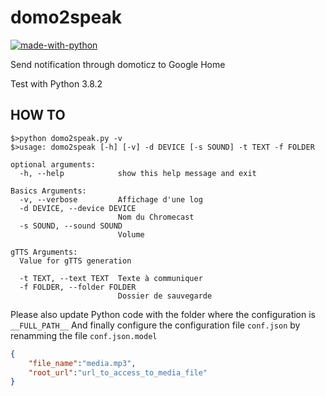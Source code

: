 # domo2speak

[![made-with-python](https://img.shields.io/badge/Made%20with-Python-1f425f.svg)](https://www.python.org/)

Send notification through domoticz to Google Home

Test with Python 3.8.2

## HOW TO
```shell
$>python domo2speak.py -v
$>usage: domo2speak [-h] [-v] -d DEVICE [-s SOUND] -t TEXT -f FOLDER

optional arguments:
  -h, --help            show this help message and exit

Basics Arguments:
  -v, --verbose         Affichage d'une log
  -d DEVICE, --device DEVICE
                        Nom du Chromecast
  -s SOUND, --sound SOUND
                        Volume

gTTS Arguments:
  Value for gTTS generation

  -t TEXT, --text TEXT  Texte à communiquer
  -f FOLDER, --folder FOLDER
                        Dossier de sauvegarde
```

Please also update Python code with the folder where the configuration is `__FULL_PATH__`
And finally configure the configuration file `conf.json` by renamming the file `conf.json.model`

```json
{
    "file_name":"media.mp3",
    "root_url":"url_to_access_to_media_file"
}
```

